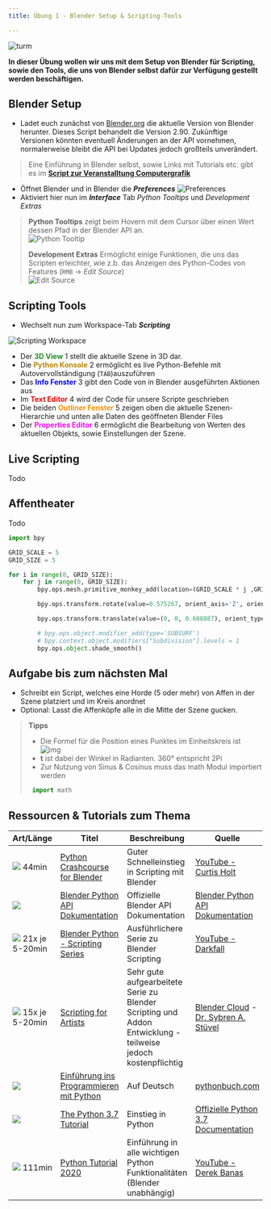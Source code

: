 ```yaml
---
title: Übung 1 - Blender Setup & Scripting-Tools

---
```

 

![turm](img/monkeygrid.png)

**In dieser Übung wollen wir uns mit dem Setup von Blender für Scripting, sowie den Tools, die uns von Blender selbst dafür zur Verfügung gestellt werden beschäftigen.**

## Blender Setup
- Ladet euch zunächst von [Blender.org](https://www.blender.org/download/) die aktuelle Version von Blender herunter. Dieses Script behandelt die Version 2.90. Zukünftige Versionen könnten eventuell Änderungen an der API vornehmen, normalerweise bleibt die API bei Updates jedoch großteils unverändert.

<!--Link zu CG Webseite? Ist ja nicht immer alles Online und vlt auch nicht immer auf Davids Webspace?-->
> Eine Einführung in Blender selbst, sowie Links mit Tutorials etc. gibt es im [**Script zur Veranstalltung Computergrafik**](https://sftp.hs-furtwangen.de/~lochmann/computergrafik2019/script/chapter01/lecture01/) 

- Öffnet Blender und in Blender die ***Preferences***
![Preferences](img/preferences.png)
- Aktiviert hier nun im ***Interface*** Tab *Python Tooltips* und *Development Extras*

> **Python Tooltips** zeigt beim Hovern mit dem Cursor über einen Wert dessen Pfad in der Blender API an.<br>
> ![Python Tooltip](img/python_tooltip.png)
> 
> **Development Extras** Ermöglicht einige Funktionen, die uns das Scripten erleichter, wie z.b. das Anzeigen des Python-Codes von Features (`RMB` → *Edit Source*)<br>
> ![Edit Source](img/edit_source.png)

## Scripting Tools

- Wechselt nun zum Workspace-Tab ***Scripting***

![Scripting Workspace](img/scripting_workspace.png) <!--TODO Bild Counter einfügen-->
- Der **<span style="color: ForestGreen">3D View</span>** <span class="counter">1</span> stellt die aktuelle Szene in 3D dar.
- Die **<span style="color: DarkGoldenRod">Python Konsole</span>** <span class="counter">2</span> ermöglicht es live Python-Befehle mit Autovervollständigung (`TAB`)auszuführen
- Das **<span style="color: Blue">Info Fenster</span>** <span class="counter">3</span> gibt den Code von in Blender ausgeführten Aktionen aus
- Im **<span style="color: Red">Text Editor</span>** <span class="counter">4</span> wird der Code für unsere Scripte geschrieben
- Die beiden **<span style="color: DarkOrange">Outliner Fenster</span>** <span class="counter">5</span> zeigen oben die aktuelle Szenen-Hierarchie und unten alle Daten des geöffneten Blender Files
- Der **<span style="color: Magenta">Properties Editor</span>** <span class="counter">6</span> ermöglicht die Bearbeitung von Werten des aktuellen Objekts, sowie Einstellungen der Szene.

## Live Scripting
Todo


## Affentheater
Todo

```python
import bpy

GRID_SCALE = 5
GRID_SIZE = 5

for i in range(0, GRID_SIZE):
    for j in range(0, GRID_SIZE):
        bpy.ops.mesh.primitive_monkey_add(location=(GRID_SCALE * j ,GRID_SCALE * i, 0))

        bpy.ops.transform.rotate(value=0.575267, orient_axis='Z', orient_type='VIEW', orient_matrix=((4.93038e-32, 1, 2.22045e-16), (2.22045e-16, 4.93038e-32, 1), (1, 2.22045e-16, 4.93038e-32)), orient_matrix_type='VIEW')

        bpy.ops.transform.translate(value=(0, 0, 0.608087), orient_type='GLOBAL', orient_matrix=((1, 0, 0), (0, 1, 0), (0, 0, 1)), orient_matrix_type='GLOBAL')

        # bpy.ops.object.modifier_add(type='SUBSURF')
        # bpy.context.object.modifiers["Subdivision"].levels = 1
        bpy.ops.object.shade_smooth()

```

## Aufgabe bis zum nächsten Mal
- Schreibt ein Script, welches eine Horde (5 oder mehr) von Affen in der Szene platziert und im Kreis anordnet
- Optional: Lasst die Affenköpfe alle in die Mitte der Szene gucken.
> **Tipps** 
> - Die Formel für die Position eines Punktes im Einheitskreis ist<br>
> ![img](img/einheitskreis.png)<br>
> - **t** ist dabei der Winkel in Radianten. 360° entspricht 2Pi
> - Zur Nutzung von Sinus & Cosinus muss das math Modul importiert werden 
> ```python
>  import math
> ```

## Ressourcen & Tutorials zum Thema

| Art/Länge | Titel | Beschreibung | Quelle |
|---|---|---|---|
|<img src="/general/icons/video.png" class="resicon">  44min | [Python Crashcourse for Blender](https://youtu.be/XqX5wh4YeRw) | Guter Schnelleinstieg in Scripting mit Blender | [YouTube -  Curtis Holt](https://www.youtube.com/channel/UCzghqpGuEmk4YdVewxA79GA) |
|<img src="/general/icons/article.png" class="resicon"> | [Blender Python API Dokumentation](https://docs.blender.org/api/current/info_quickstart.html) | Offizielle Blender API Dokumentation | [Blender Python API Dokumentation](https://docs.blender.org/api/current/index.html) |
|<img src="/general/icons/playlist.png" class="resicon"> 21x je 5-20min | [Blender Python - Scripting Series](https://www.youtube.com/playlist?list=PLFtLHTf5bnym_wk4DcYIMq1DkjqB7kDb-) | Ausführlichere Serie zu Blender Scripting | [YouTube - Darkfall](https://www.youtube.com/c/DarkfallBlender) |
|<img src="/general/icons/playlist.png" class="resicon"> 15x je 5-20min | [Scripting for Artists](https://cloud.blender.org/p/scripting-for-artists/) | Sehr gute aufgearbeitete Serie zu Blender Scripting und Addon Entwicklung - teilweise jedoch kostenpflichtig | [Blender Cloud](https://cloud.blender.org/welcome) - [Dr. Sybren A. Stüvel](https://stuvel.eu/) |
|<img src="/general/icons/article.png" class="resicon"> | [Einführung ins Programmieren mit Python](https://pythonbuch.com/) | Auf Deutsch | [pythonbuch.com](pythonbuch.com) |
|<img src="/general/icons/article.png" class="resicon"> | [The Python 3.7 Tutorial](https://docs.python.org/3.7/tutorial/index.html) | Einstieg in Python | [Offizielle Python 3.7 Documentation](https://docs.python.org/3.7/) |
|<img src="/general/icons/video.png" class="resicon"> 111min | [Python Tutorial 2020](https://youtu.be/H1elmMBnykA) | Einführung in alle wichtigen Python Funktionalitäten (Blender unabhängig) | [YouTube - Derek Banas](https://www.youtube.com/channel/UCwRXb5dUK4cvsHbx-rGzSgw) |